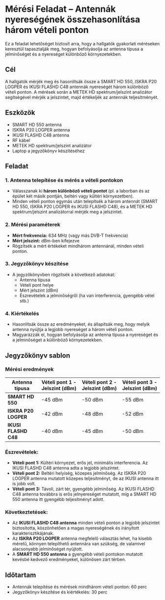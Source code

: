 # Mérési Feladat – Antennák nyereségének összehasonlítása három vételi ponton   
Ez a feladat lehetőséget biztosít arra, hogy a hallgatók gyakorlati méréseken keresztül tapasztalják meg, hogyan befolyásolja az antenna típusa a jelminőséget és a nyereséget különböző környezetekben.

## Cél
A hallgatók mérjék meg és hasonlítsák össze a SMART HD 550, ISKRA P20 LOGPER és IKUSI FLASHD C48 antennák nyereségét három különböző vételi ponton. A mérések során a METEK HD spektrum/jelszint analizátor segítségével mérjék a jelszintet, majd értékeljék az antennák teljesítményét.

## Eszközök
- SMART HD 550 antenna
- ISKRA P20 LOGPER antenna
- IKUSI FLASHD C48 antenna
- RF kábel
- METEK HD spektrum/jelszint analizátor
- Laptop a jegyzőkönyv készítéséhez

## Feladat

### 1. Antenna telepítése és mérés a vételi pontokon
   - Válasszanak ki **három különböző vételi pontot** (pl. a laborban és az épület két másik pontján, beltéri vagy kültéri környezetben).
   - Minden vételi ponton egymás után telepítsék a három antennát (SMART HD 550, ISKRA P20 LOGPER és IKUSI FLASHD C48), és a METEK HD spektrum/jelszint analizátorral mérjék meg a jelszintet.
   
### 2. Mérési paraméterek
   - **Mért frekvencia:** 634 MHz (vagy más DVB-T frekvencia)
   - **Mért jelszint:** dBm-ben kifejezve
   - Rögzítsék a mért értékeket mindhárom antennánál, minden vételi ponton.

### 3. Jegyzőkönyv készítése
   - A jegyzőkönyvben rögzítsék a következő adatokat:
     - Antenna típusa
     - Vételi pont helye
     - Mért jelszint (dBm)
     - Észrevételek a jelminőségről (ha van interferencia, gyengébb vétel stb.)

### 4. Kiértékelés
   - Hasonlítsák össze az eredményeket, és állapítsák meg, hogy melyik antenna nyújtja a legjobb nyereséget a három vételi ponton.
   - Magyarázzák el, hogyan befolyásolja az antenna típusa a nyereséget és a jelminőséget a különböző környezetekben.

## Jegyzőkönyv sablon

### Mérési eredmények

| Antenna típusa      | Vételi pont 1 - Jelszint (dBm) | Vételi pont 2 - Jelszint (dBm) | Vételi pont 3 - Jelszint (dBm) |
|---------------------|-------------------------------|-------------------------------|-------------------------------|
| **SMART HD 550**     | -45 dBm                       | -50 dBm                       | -55 dBm                       |
| **ISKRA P20 LOGPER** | -42 dBm                       | -48 dBm                       | -52 dBm                       |
| **IKUSI FLASHD C48** | -40 dBm                       | -45 dBm                       | -50 dBm                       |

### Észrevételek:
- **Vételi pont 1:** Kültéri környezet, erős jel, minimális interferencia. Az IKUSI FLASHD C48 antenna adta a legjobb jelszintet.
- **Vételi pont 2:** Beltéri helyiség, közepes jelminőség. Az ISKRA P20 LOGPER antenna mutatott közepes teljesítményt, de az IKUSI antenna itt is jobb volt.
- **Vételi pont 3:** Távoli, zárt tér, gyengébb jelminőség. Az IKUSI FLASHD C48 antenna továbbra is erős jelnyereséget mutatott, míg a SMART HD 550 antenna itt gyengébb teljesítményt adott.

### Következtetések:
- Az **IKUSI FLASHD C48 antenna** minden vételi ponton a legjobb jelszintet biztosította, köszönhetően a magas nyereségének és irányított karakterisztikájának.
- Az **ISKRA P20 LOGPER** antenna megfelelő választás lehet, ha kisebb méretű, könnyen telepíthető antennára van szükség, de valamivel alacsonyabb jelminőséget nyújtott.
- A **SMART HD 550 antenna** a gyengébb vételi pontokon mutatott kevésbé kedvező eredményeket, különösen zárt térben.

## Időtartam
- Antennák telepítése és mérések mindhárom vételi ponton: 60 perc
- Jegyzőkönyv készítése és kiértékelés: 30 perc
